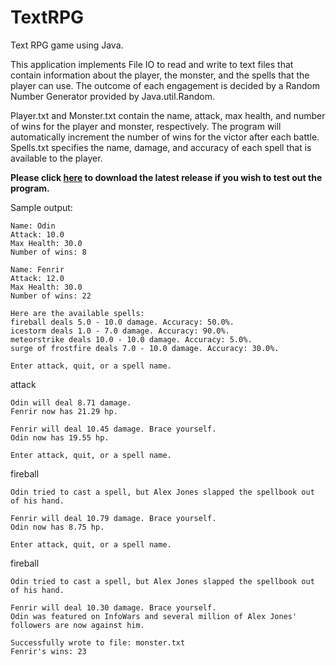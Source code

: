 # TextRPG
Text RPG game using Java.

This application implements File IO to read and write to text files that contain information about the player, the monster, and the spells that the player can use. The outcome of each engagement is decided by a Random Number Generator provided by Java.util.Random. 

Player.txt and Monster.txt contain the name, attack, max health, and number of wins for the player and monster, respectively. The program will automatically increment the number of wins for the victor after each battle. Spells.txt specifies the name, damage, and accuracy of each spell that is available to the player.

**Please click [here](https://github.com/NimbusSkye/TextRPG/releases/download/1.0.0/TextRPG.zip) to download the latest release if you wish to test out the program.**

Sample output:
```
Name: Odin
Attack: 10.0
Max Health: 30.0
Number of wins: 8

Name: Fenrir
Attack: 12.0
Max Health: 30.0
Number of wins: 22

Here are the available spells:
fireball deals 5.0 - 10.0 damage. Accuracy: 50.0%.
icestorm deals 1.0 - 7.0 damage. Accuracy: 90.0%.
meteorstrike deals 10.0 - 10.0 damage. Accuracy: 5.0%.
surge of frostfire deals 7.0 - 10.0 damage. Accuracy: 30.0%.

Enter attack, quit, or a spell name.
```
attack
```
Odin will deal 8.71 damage.
Fenrir now has 21.29 hp.

Fenrir will deal 10.45 damage. Brace yourself.
Odin now has 19.55 hp.

Enter attack, quit, or a spell name.
```
fireball
```
Odin tried to cast a spell, but Alex Jones slapped the spellbook out of his hand.

Fenrir will deal 10.79 damage. Brace yourself.
Odin now has 8.75 hp.

Enter attack, quit, or a spell name.
```
fireball
```
Odin tried to cast a spell, but Alex Jones slapped the spellbook out of his hand.

Fenrir will deal 10.30 damage. Brace yourself.
Odin was featured on InfoWars and several million of Alex Jones' followers are now against him.

Successfully wrote to file: monster.txt
Fenrir's wins: 23
```
